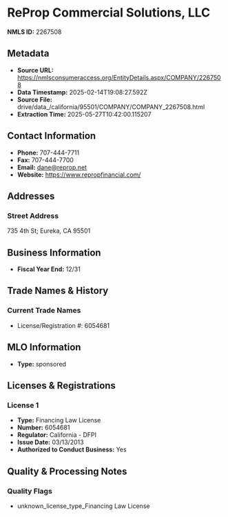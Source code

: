 # ReProp Commercial Solutions, LLC

**NMLS ID:** 2267508

## Metadata
- **Source URL:** https://nmlsconsumeraccess.org/EntityDetails.aspx/COMPANY/2267508
- **Data Timestamp:** 2025-02-14T19:08:27.592Z
- **Source File:** drive/data_/california/95501/COMPANY/COMPANY_2267508.html
- **Extraction Time:** 2025-05-27T10:42:00.115207

## Contact Information
- **Phone:** 707-444-7711
- **Fax:** 707-444-7700
- **Email:** dane@reprop.net
- **Website:** https://www.repropfinancial.com/

## Addresses
### Street Address
735 4th St; Eureka, CA 95501

## Business Information
- **Fiscal Year End:** 12/31

## Trade Names & History
### Current Trade Names
- License/Registration #: 6054681

## MLO Information
- **Type:** sponsored

## Licenses & Registrations

### License 1
- **Type:** Financing Law License
- **Number:** 6054681
- **Regulator:** California - DFPI
- **Issue Date:** 03/13/2013
- **Authorized to Conduct Business:** Yes

## Quality & Processing Notes
### Quality Flags
- unknown_license_type_Financing Law License
